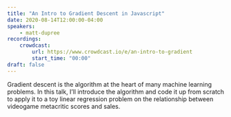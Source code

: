 ```yaml
---
title: "An Intro to Gradient Descent in Javascript"
date: 2020-08-14T12:00:00-04:00
speakers:
    - matt-dupree
recordings:
    crowdcast:
        url: https://www.crowdcast.io/e/an-intro-to-gradient
        start_time: "00:00"
draft: false
---
```


Gradient descent is the algorithm at the heart of many machine learning problems. In this talk, I’ll introduce the algorithm and code it up from scratch to apply it to a toy linear regression problem on the relationship between videogame metacritic scores and sales.